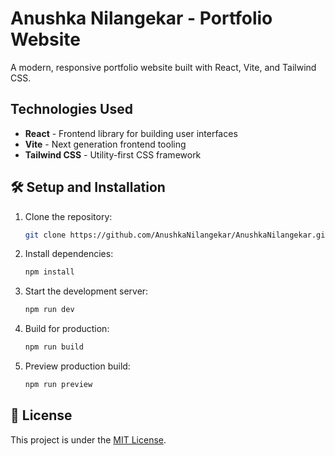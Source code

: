 # Anushka Nilangekar - Portfolio Website

A modern, responsive portfolio website built with React, Vite, and Tailwind CSS.

## Technologies Used

- **React** - Frontend library for building user interfaces
- **Vite** - Next generation frontend tooling
- **Tailwind CSS** - Utility-first CSS framework

## 🛠️ Setup and Installation

1. Clone the repository:
   ```bash
   git clone https://github.com/AnushkaNilangekar/AnushkaNilangekar.github.io.git
   ```

2. Install dependencies:
   ```bash
   npm install
   ```

3. Start the development server:
   ```bash
   npm run dev
   ```

4. Build for production:
   ```bash
   npm run build
   ```

5. Preview production build:
   ```bash
   npm run preview
   ```

## 📄 License

This project is under the [MIT License](LICENSE).
